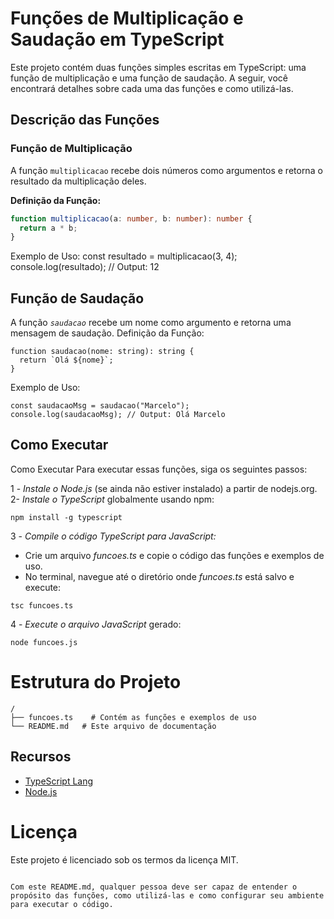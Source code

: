 # Funções de Multiplicação e Saudação em TypeScript
Este projeto contém duas funções simples escritas em TypeScript: uma função de multiplicação e uma função de saudação. A seguir, você encontrará detalhes sobre cada uma das funções e como utilizá-las.

## Descrição das Funções
### Função de Multiplicação
A função `multiplicacao` recebe dois números como argumentos e retorna o resultado da multiplicação deles.

**Definição da Função:**
```typescript
function multiplicacao(a: number, b: number): number {
  return a * b;
}
```````
Exemplo de Uso:
const resultado = multiplicacao(3, 4);
console.log(resultado); // Output: 12

## Função de Saudação
A função *`saudacao`* recebe um nome como argumento e retorna uma mensagem de saudação.
Definição da Função:
````
function saudacao(nome: string): string {
  return `Olá ${nome}`;
}

``````
Exemplo de Uso:
````
const saudacaoMsg = saudacao("Marcelo");
console.log(saudacaoMsg); // Output: Olá Marcelo
````
## Como Executar

Como Executar
Para executar essas funções, siga os seguintes passos:

1 - *Instale o Node.js* (se ainda não estiver instalado) a partir de nodejs.org.
2-  *Instale o TypeScript* globalmente usando npm:
````
npm install -g typescript
````
3 - *Compile o código TypeScript para JavaScript:*

- Crie um arquivo *funcoes.ts* e copie o código das funções e exemplos de uso.
- No terminal, navegue até o diretório onde *funcoes.ts* está salvo e execute:
``````
tsc funcoes.ts
``````
4 - *Execute o arquivo JavaScript* gerado:
````
node funcoes.js
``````
# Estrutura do Projeto
````
/
├── funcoes.ts    # Contém as funções e exemplos de uso
└── README.md   # Este arquivo de documentação
``````

## Recursos
- [TypeScript Lang](https://www.typescriptlang.org/)
- [Node.js](https://nodejs.org/en)
  
# Licença
Este projeto é licenciado sob os termos da licença MIT.
``````

Com este README.md, qualquer pessoa deve ser capaz de entender o propósito das funções, como utilizá-las e como configurar seu ambiente para executar o código.
``````









